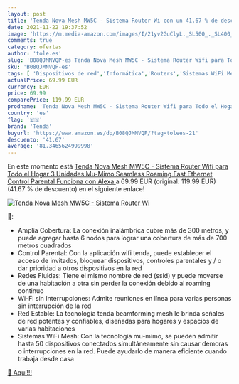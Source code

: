 ```yaml
---
layout: post
title: 'Tenda Nova Mesh MW5C - Sistema Router Wi con un 41.67 % de descuento'
date: 2021-11-22 19:37:52
image: 'https://m.media-amazon.com/images/I/21yv2GuClyL._SL500_._SL400_.jpg'
comments: true
category: ofertas
author: 'tole.es'
slug: 'B08QJMNVQP-es Tenda Nova Mesh MW5C - Sistema Router Wifi para Todo el...'
sku: 'B08QJMNVQP-es'
tags: [ 'Dispositivos de red','Informática','Routers','Sistemas WiFi Mesh','alexa','tenda', ]
actualPrice: 69.99 EUR
currency: EUR
price: 69.99
comparePrice: 119.99 EUR
prodname: 'Tenda Nova Mesh MW5C - Sistema Router Wifi para Todo el Hogar  3 Unidades  Mu-Mimo  Seamless Roaming  Fast Ethernet  Control Parental  Funciona con Alexa '
country: 'es'
flag: '🇪🇸'
brand: 'Tenda'
buyurl: 'https://www.amazon.es/dp/B08QJMNVQP/?tag=tolees-21'
descuento: '41.67'
average: '81.3465624999998'
---
```


En este momento está [Tenda Nova Mesh MW5C - Sistema Router Wifi para Todo el Hogar  3 Unidades  Mu-Mimo  Seamless Roaming  Fast Ethernet  Control Parental  Funciona con Alexa ](https://www.amazon.es/dp/B08QJMNVQP/?tag=tolees-21) a 69.99 EUR (original: 119.99 EUR) (41.67 %  de descuento) en el siguiente enlace!

[![Tenda Nova Mesh MW5C - Sistema Router Wi](https://m.media-amazon.com/images/I/21yv2GuClyL._SL500_._SL400_.jpg)](https://www.amazon.es/dp/B08QJMNVQP/?tag=tolees-21)

🔎:

- Amplia Cobertura: La conexión inalámbrica cubre más de 300 metros, y puede agregar hasta 6 nodos para lograr una cobertura de más de 700 metros cuadrados
- Control Parental: Con la aplicación wifi tenda, puede establecer el acceso de invitados, bloquear dispositivos, controles parentales y / o dar prioridad a otros dispositivos en la red
- Redes Fluidas: Tiene el mismo nombre de red (ssid) y puede moverse de una habitación a otra sin perder la conexión debido al roaming continuo
- Wi-Fi sin Interrupciones: Admite reuniones en línea para varias personas sin interrupción de la red
- Red Estable: La tecnología tenda beamforming mesh le brinda señales de red potentes y confiables, diseñadas para hogares y espacios de varias habitaciones
- Sistemas WiFi Mesh: Con la tecnología mu-mimo, se pueden admitir hasta 50 dispositivos conectados simultáneamente sin causar demoras o interrupciones en la red. Puede ayudarlo de manera eficiente cuando trabaja desde casa

[🛒 Aquí!!!](https://www.amazon.es/dp/B08QJMNVQP/?tag=tolees-21)
